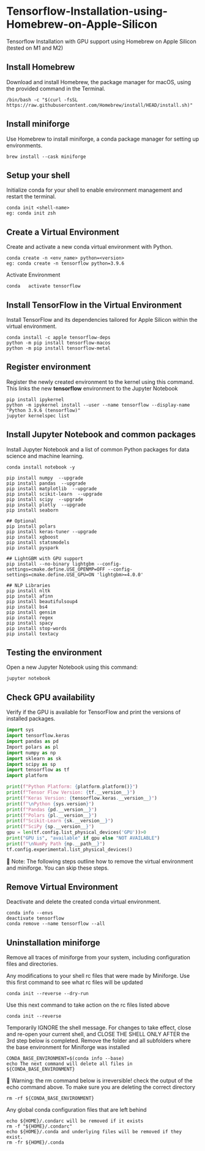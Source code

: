 # Tensorflow-Installation-using-Homebrew-on-Apple-Silicon
Tensorflow Installation with GPU support using Homebrew on Apple Silicon (tested on M1 and M2)

## Install Homebrew
Download and install Homebrew, the package manager for macOS, using the provided command in the Terminal.
```
/bin/bash -c "$(curl -fsSL https://raw.githubusercontent.com/Homebrew/install/HEAD/install.sh)"
```

## Install miniforge
Use Homebrew to install miniforge, a conda package manager for setting up environments.
```
brew install --cask miniforge
```

## Setup your shell
Initialize conda for your shell to enable environment management and restart the terminal.
```
conda init <shell-name>
eg: conda init zsh
```

## Create a Virtual Environment 
Create and activate a new conda virtual environment with Python.
```
conda create -n <env_name> python=<version>
eg: conda create -n tensorflow python=3.9.6
```
Activate Environment
```
conda	activate tensorflow
```

## Install TensorFlow in the Virtual Environment 
Install TensorFlow and its dependencies tailored for Apple Silicon within the virtual environment.
```
conda install -c apple tensorflow-deps
python -m pip install tensorflow-macos
python -m pip install tensorflow-metal
```

## Register environment
Register the newly created environment to the kernel using this command. This links the new **tensorflow** environment to the Jupyter Notebook
```
pip install ipykernel
python -m ipykernel install --user --name tensorflow --display-name "Python 3.9.6 (tensorflow)"
jupyter kernelspec list
```

## Install Jupyter Notebook and common packages
Install Jupyter Notebook and a list of common Python packages for data science and machine learning.
```
conda install notebook -y

pip install numpy  --upgrade
pip install pandas  --upgrade
pip install matplotlib  --upgrade
pip install scikit-learn  --upgrade
pip install scipy  --upgrade
pip install plotly  --upgrade
pip install seaborn

## Optional
pip install polars
pip install keras-tuner --upgrade
pip install xgboost
pip install statsmodels
pip install pyspark

## LightGBM with GPU support
pip install --no-binary lightgbm --config-settings=cmake.define.USE_OPENMP=OFF --config-settings=cmake.define.USE_GPU=ON 'lightgbm>=4.0.0'

## NLP Libraries
pip install nltk
pip install afinn
pip install beautifulsoup4
pip install bs4
pip install gensim
pip install regex
pip install spacy
pip install stop-words 
pip install textacy
```

## Testing the environment
Open a new Jupyter Notebook using this command:
```
jupyter notebook
```

## Check GPU availability
Verify if the GPU is available for TensorFlow and print the versions of installed packages.
``` python
import sys
import tensorflow.keras
import pandas as pd
Import polars as pl
import numpy as np
import sklearn as sk
import scipy as sp
import tensorflow as tf
import platform

print(f"Python Platform: {platform.platform()}")
print(f"Tensor Flow Version: {tf.__version__}")
print(f"Keras Version: {tensorflow.keras.__version__}")
print(f"\nPython {sys.version}")
print(f"Pandas {pd.__version__}")
print(f"Polars {pl.__version__}")
print(f"Scikit-Learn {sk.__version__}")
print(f"SciPy {sp.__version__}")
gpu = len(tf.config.list_physical_devices('GPU'))>0
print("GPU is", "available" if gpu else "NOT AVAILABLE")
print(f"\nNumPy Path {np.__path__}")
tf.config.experimental.list_physical_devices()
```

🚨 Note: The following steps outline how to remove the virtual environment and miniforge. You can skip these steps.

## Remove Virtual Environment
Deactivate and delete the created conda virtual environment.
```
conda info --envs
deactivate tensorflow
conda remove --name tensorflow --all
```

## Uninstallation miniforge
Remove all traces of miniforge from your system, including configuration files and directories.

Any modifications to your shell rc files that were made by Miniforge. Use this first command to see what rc files will be updated
```
conda init --reverse --dry-run
```

Use this next command to take action on the rc files listed above
```
conda init --reverse
```

Temporarily IGNORE the shell message. For changes to take effect, close and re-open your current shell, and CLOSE THE SHELL ONLY AFTER the 3rd step below is completed. Remove the folder and all subfolders where the base environment for Miniforge was installed
```
CONDA_BASE_ENVIRONMENT=$(conda info --base)
echo The next command will delete all files in ${CONDA_BASE_ENVIRONMENT}
```

🚨 Warning: the rm command below is irreversible! check the output of the echo command above. To make sure you are deleting the correct directory
```
rm -rf ${CONDA_BASE_ENVIRONMENT}
```

Any global conda configuration files that are left behind
```
echo ${HOME}/.condarc will be removed if it exists
rm -f "${HOME}/.condarc"
echo ${HOME}/.conda and underlying files will be removed if they exist.
rm -fr ${HOME}/.conda
```

